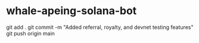 # whale-apeing-solana-bot

git add .
git commit -m "Added referral, royalty, and devnet testing features"
git push origin main